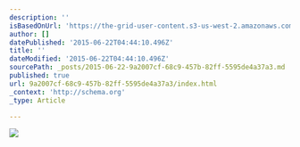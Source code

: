 ```yaml
---
description: ''
isBasedOnUrl: 'https://the-grid-user-content.s3-us-west-2.amazonaws.com/a77d6b0c-c8cd-4eb2-b173-975bca26f8e3.jpg'
author: []
datePublished: '2015-06-22T04:44:10.496Z'
title: ''
dateModified: '2015-06-22T04:44:10.496Z'
sourcePath: _posts/2015-06-22-9a2007cf-68c9-457b-82ff-5595de4a37a3.md
published: true
url: 9a2007cf-68c9-457b-82ff-5595de4a37a3/index.html
_context: 'http://schema.org'
_type: Article

---
```

![](https://the-grid-user-content.s3-us-west-2.amazonaws.com/a77d6b0c-c8cd-4eb2-b173-975bca26f8e3.jpg)